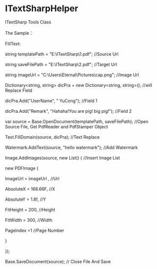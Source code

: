# ITextSharpHelper<br>  
ITextSharp Tools Class<br>  
The Sample：<br>  
FillText:<br>  
    string templatePath = "E:\\ITextSharp\\1.pdf"; //Source Url<br>  
    string saveFilePath = "E:\\ITextSharp\\2.pdf"; //Target Url<br>  
    string imageUrl = "C:\\Users\\Eternal\\Pictures\\cap.png";  //Image Url<br>  
    Dictionary<string, string> dicPra = new Dictionary<string, string>();  //will Replace Field<br>  
    dicPra.Add("UserName", " YuCong"); //Field 1<br>  
    dicPra.Add("Remark", "Hahaha!You are pig! big pig!");  //Field 2<br>  
    var source = Base.OpenDocument(templatePath, saveFilePath); //Open Source File, Get PdfReader and PdfStamper Object<br>  
    Text.FillDomain(source, dicPra); //Text Replace<br>  
    Watermark.AddText(source, "hello watermark"); //Add Watermark<br>  
    Image.AddImages(source, new List<PDFImage>() {   //Insert Image List<br>  
                new PDFImage {<br>  
                    ImageUrl = imageUrl ,  //Url<br>  
                    AbsoluteX = 168.66F,  //X<br>  
                    AbsoluteY =  1.8f,   //Y<br>  
                    FitHeight = 200,    //Height<br>  
                    FitWidth = 300,     //Width<br>  
                    PageIndex =1      //Page Number<br>  
                }<br>  
            });<br>  
    Base.SaveDocument(source);    // Close File And Save<br>  

